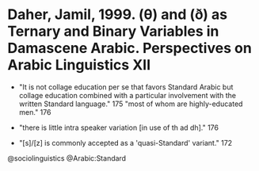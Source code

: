 # Daher, Jamil, 1999. (θ) and (ð) as Ternary and Binary Variables in Damascene Arabic.  Perspectives on Arabic Linguistics XII

- "It is not collage education per se that favors Standard Arabic but collage education combined with a particular involvement with the written Standard language." 175 "most of whom are highly-educated men." 176

- "there is little intra speaker variation [in use of th ad dh]." 176

- "[s]/[z] is commonly accepted as a 'quasi-Standard' variant." 172

@sociolinguistics
@Arabic:Standard
